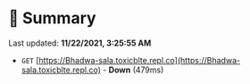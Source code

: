 # 📖 Summary
Last updated: **11/22/2021, 3:25:55 AM**

- `GET` [https://Bhadwa-sala.toxicblte.repl.co](https://Bhadwa-sala.toxicblte.repl.co) - **Down** (479ms)
